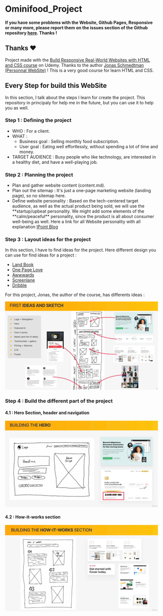# Ominifood_Project

**If you have some problems with the Website, Github Pages, Responsive or many more, please report them on the issues section of the Github repository [here](https://github.com/LucasMadranges/Omnifood_Project/issues). Thanks !**

## Thanks ❤

Project made with the [Build Responsive Real-World Websites with HTML and CSS course](https://www.udemy.com/course/design-and-develop-a-killer-website-with-html5-and-css3/) on Udemy. Thanks to the author [Jonas Schmedtman (Personnal WebSite)](https://codingheroes.io/index.html) ! This is a very good course for learn HTML and CSS.

## Every Step for build this WebSite

In this section, I talk about the steps I learn for create the project. This repository in principaly for help me in the future, but you can use it to help you as well.

### Step 1 : Defining the project

- WHO : For a client.
- WHAT :
  - Business goal : Selling monthly food subscription.
  - User goal : Eating well effortlessly, without spending a lot of time and money.
- TARGET AUDIENCE : Busy people who like technology, are interested in a healthy diet, and have a well-playing job.

### Step 2 : Planning the project

- Plan and gather website content (content.md).
- Plan out the sitemap : It's just a one-page marketing website (landing page), so no sitemap here.
- Define website personality : Based on the tech-centered target audience, as well as the actual product being sold, we will use the **startup/upbeat personality. We might add some elements of the **calm/peaceful\*\* personality, since the product is all about consumer well-being as well. Here a link for all Website personality with all explanation [IPoint Blog](https://www.ipoint.com.mt/blog/website-personality-matters-see-which-one-is-perfect-for-you-and-why/)

### Step 3 : Layout ideas for the project

In this section, I have to find ideas for the project. Here different design you can use for find ideas for a project :

- [Land Book](http://land-book.com/)
- [One Page Love](https://onepagelove.com/inspiration)
- [Awwwards](https://www.awwwards.com/websites/)
- [Screenlane](https://screenlane.com/)
- [Dribble](https://dribbble.com/)

For this project, Jonas, the author of the course, has differents ideas :

![Image of the different components and the plan for the project](img/github/Step3.png)

### Step 4 : Build the different part of the project

#### 4.1 : Hero Section, header and navigation

![Image of the different ideas for the hero section with the plan](img/github/Step4.1.png)

#### 4.2 : How-it-works section

![Image of the different Ideas for the how-it-works section with the plan](img/github/Step4.2.png)
